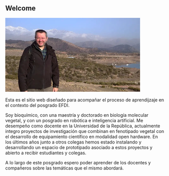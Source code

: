 ## Welcome

![](../images/Marcel_Bentancor_perfil.png)

Esta es el sitio web diseñado para acompañar el proceso de aprendijzaje en el contexto del posgrado EFDI.

Soy bioquímico, con una maestría y doctorado en biología molecular vegetal, y con un posgrado en robótica e inteligencia artificial. Me desempeño como docente en la Universidad de la República,  actualmente integro proyectos de investigación que combinan en fenotipado vegetal con el desarrollo de equipamiento científico en modalidad open hardware. En los últimos años junto a otros colegas hemos estado instalando y desarrollando un espacio de prototipado asociado a estos proyectos y abierto a recibir estudiantes y colegas. 

A lo largo de este posgrado espero poder aprender de los docentes y compañeros sobre las temáticas que el mismo abordará.  